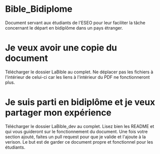 # Bible_Bidiplome
Document servant aux étudiants de l'ESEO pour leur faciliter la tâche concernant le départ en bidiplôme dans un pays étranger.


# Je veux avoir une copie du document
Télécharger le dossier LaBible au complet. Ne déplacer pas les fichiers à l'intérieur de celui-ci car les liens à l'intérieur du PDF ne fonctionneront plus.

# Je suis parti en bidiplôme et je veux partager mon expérience
Télécharger le dossier LaBible_dev au complet.
Lisez bien les README et qui vous guideront sur le fonctionnement du document.
Une fois votre section ajouté, faites un pull request pour que je valide et l'ajoute à la verison.
Le but est de garder ce document propre et fonctionnel pour les étudiants.
